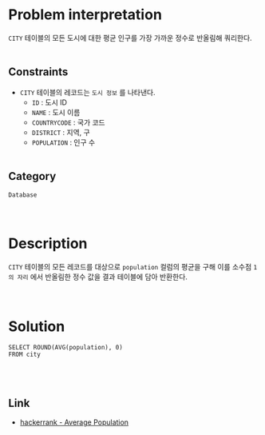 # Problem interpretation
`CITY` 테이블의 모든 도시에 대한 평균 인구를 가장 가까운 정수로 반올림해 쿼리한다.
<br/><br/>

## Constraints
- `CITY` 테이블의 레코드는 `도시 정보` 를 나타낸다.
    - `ID` : 도시 ID
    - `NAME` : 도시 이름
    - `COUNTRYCODE` : 국가 코드
    - `DISTRICT` : 지역, 구
    - `POPULATION` : 인구 수
<br/><br/>

## Category
`Database`
<br/><br/><br/>

# Description
`CITY` 테이블의 모든 레코드를 대상으로 `population` 컬럼의 평균을 구해 이를 소수점 `1의 자리` 에서 반올림한 정수 값을 결과 테이블에 담아 반환한다.
<br/><br/><br/>

# Solution
```mysql
SELECT ROUND(AVG(population), 0)
FROM city
```
<br/><br/>

## Link
- [hackerrank - Average Population](https://www.hackerrank.com/challenges/average-population/problem?isFullScreen=true)
